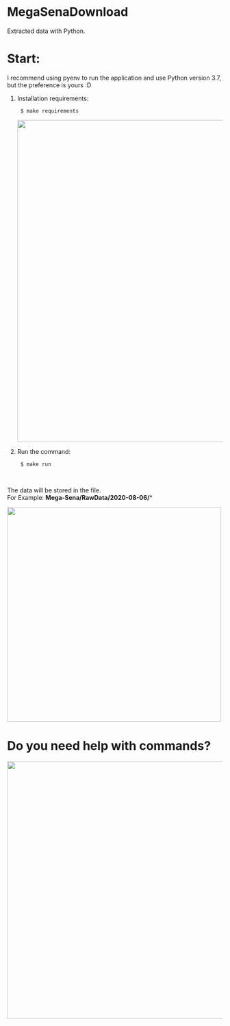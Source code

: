 # MegaSenaDownload

Extracted data with Python.

# Start:

I recommend using pyenv to run the application and use Python version 3.7, but the preference is yours :D


1) Installation requirements:
   ```shell
    $ make requirements 
   ```
   
   <img src='https://user-images.githubusercontent.com/17969551/89588815-c7bca600-d81a-11ea-9833-59115cb77d7a.png' width='750'>

2) Run the command:
    ```shell
     $ make run
    ```
<br>
  
The data will be stored in the file.<br>
For Example: 
**Mega-Sena/RawData/2020-08-06/***

<img src='https://user-images.githubusercontent.com/17969551/89588715-97750780-d81a-11ea-9a9f-a057efd7319f.png' width='500'>
<br>

# Do you need help with commands?

<img src='https://user-images.githubusercontent.com/17969551/89588975-208c3e80-d81b-11ea-9ba6-2fb460deca4b.png' width='600'>
